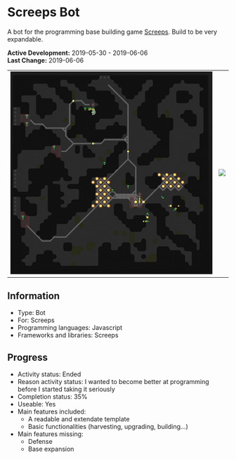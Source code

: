 # Screeps Bot
A bot for the programming base building game [Screeps](https://screeps.com/). Build to be very expandable.

**Active Development:** 2019-05-30 - 2019-06-06<br>
**Last Change:** 2019-06-06<br>

| | |
| :---: | :---: |
| ![](/Screenshots/1-Base.png) | ![](/Screenshots/.png) |

## Information
- Type: Bot
- For: Screeps
- Programming languages: Javascript
- Frameworks and libraries: Screeps

## Progress
- Activity status: Ended
- Reason activity status: I wanted to become better at programming before I started taking it seriously
- Completion status: 35%
- Useable: Yes
- Main features included: 
	- A readable and extendate template
	- Basic functionalities (harvesting, upgrading, building...)
- Main features missing: 
	- Defense
	- Base expansion
